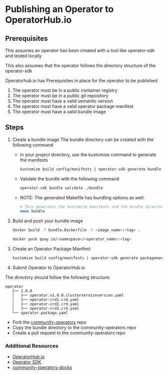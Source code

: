 # Publishing an Operator to OperatorHub.io
## Prerequisites
This assumes an operator has been created with a tool like operator-sdk and tested locally

This also assumes that the operator follows the directory structure of the operator-sdk

Operatorhub.io has Prerequisites in place for the operator to be published
1. The operator must be in a public container registry
2. The operator must be in a public git repository
3. The operator must have a valid semantic version
4. The operator must have a valid operator package manifest
5. The operator must have a valid bundle image


## Steps
1. Create a bundle image
    The bundle directory can be created with the following command

    - in your project directory, use the kustomize command to generate the manifests 

        ```bash
        kustomize build config/manifests | operator-sdk generate bundle --version 0.0.1
        ```

    - Validate the bundle with the following command

        ```bash
        operator-sdk bundle validate ./bundle
        ```

    - NOTE: The generated Makefile has bundling options as well:

        ```bash
        # This generates the kustomize manifests and the bundle directory and validates the bundle.
        make bundle
        ```
    


2. Build and push your bundle image

    ```bash
    docker build -f bundle.Dockerfile -t <image_name>:<tag> .
    ```
 
    ```bash
    docker push quay.io/<namespace>/<operator_name>:<tag>
    ```

3. Create an Operator Package Manifest
    ```bash
    kustomize build config/manifests | operator-sdk generate packagemanifests --version 0.0.1
    ```

4. Submit Operator to OperatorHub.io

The directory should follow the following structure:
```
operator
   ├── 1.0.0
   │   ├── operator.v1.0.0.clusterserviceversion.yaml
   │   ├── operator-crd1.crd.yaml
   │   ├── operator-crd2.crd.yaml
   │   ├── operator-crd3.crd.yaml
   └── operator.package.yaml
```

- Fork the [community-operators](https://github.com/k8s-operatorhub/community-operators) repo 
- Copy the bundle directory to the community-operators repo
- Create a pull request to the community-operators repo


### Additional Resources
- [OperatorHub.io](https://operatorhub.io/)
- [Operator SDK](https://sdk.operatorframework.io/docs/building-operators/golang/tutorial/)
- [community-operators-docks](https://k8s-operatorhub.github.io/community-operators/contributing-prerequisites/)
